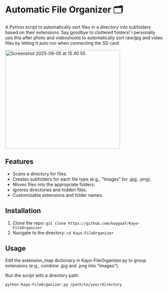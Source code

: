 # Automatic File Organizer 🗂️

A Python script to automatically sort files in a directory into subfolders based on their extensions. Say goodbye to cluttered folders!
I personally use this after photo and videoshoots to automatically sort raw/jpg and video files by letting it auto run when connecting the SD card.

<img width="366" height="314" alt="Screenshot 2025-08-05 at 15 40 55" src="https://github.com/user-attachments/assets/59ab7f52-e571-49d8-b9c3-dc2c5cb66a90" />


## Features
- Scans a directory for files.
- Creates subfolders for each file type (e.g., "Images" for .jpg, .png).
- Moves files into the appropriate folders.
- Ignores directories and hidden files.
- Customizable extensions and folder names.

## Installation
1. Clone the repo: `git clone https://github.com/kaygaaf/Kayo-FileOrganizer`
2. Navigate to the directory: `cd Kayo-FileOrganizer`

## Usage
Edit the extension_map dictionary in Kayo-FileOrganizer.py to group extensions (e.g., combine .jpg and .png into "Images").

Run the script with a directory path:
```bash
python Kayo-FileOrganizer.py /path/to/your/directory
